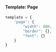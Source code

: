 #### Template: Page

```javascript
template = {
    'page': {
        "width": 800,
        "border": {},
        "font": {}
    }
}
```

